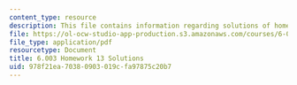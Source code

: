```yaml
---
content_type: resource
description: This file contains information regarding solutions of homework 13.
file: https://ol-ocw-studio-app-production.s3.amazonaws.com/courses/6-003-signals-and-systems-fall-2011/978f21ea70380903019cfa97875c20b7_MIT6_003F11_sol13.pdf
file_type: application/pdf
resourcetype: Document
title: 6.003 Homework 13 Solutions
uid: 978f21ea-7038-0903-019c-fa97875c20b7
---
```

